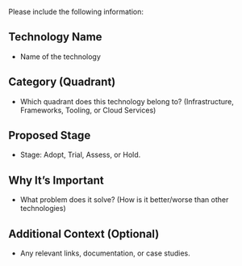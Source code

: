 Please include the following information:

## Technology Name
- Name of the technology

## Category (Quadrant)
- Which quadrant does this technology belong to? (Infrastructure, Frameworks, Tooling, or Cloud Services)

## Proposed Stage
- Stage: Adopt, Trial, Assess, or Hold.

## Why It’s Important
- What problem does it solve? (How is it better/worse than other technologies)

## Additional Context (Optional)
- Any relevant links, documentation, or case studies.

